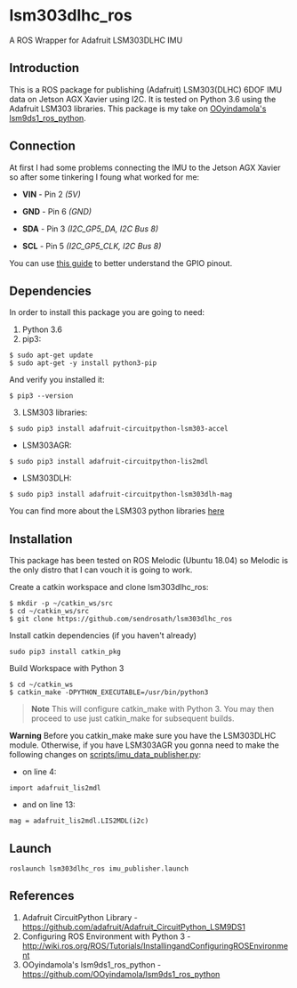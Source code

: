 # lsm303dlhc_ros
A  ROS Wrapper for Adafruit LSM303DLHC IMU 

## Introduction
This is a ROS package for publishing (Adafruit) LSM303(DLHC) 6DOF IMU data on Jetson AGX Xavier using I2C. It is tested on Python 3.6 using the Adafruit LSM303 libraries. This package is my take on [OOyindamola's lsm9ds1_ros_python](https://github.com/OOyindamola/lsm9ds1_ros_python).

## Connection
At first I had some problems connecting the IMU to the Jetson AGX Xavier so after some tinkering I foung what worked for me:

   * **VIN** - Pin 2 *(5V)*
   
   * **GND** - Pin 6 *(GND)*
   
   * **SDA** - Pin 3 *(I2C_GP5_DA, I2C Bus 8)*
   
   * **SCL** - Pin 5 *(I2C_GP5_CLK, I2C Bus 8)*

You can use [this guide](https://www.jetsonhacks.com/nvidia-jetson-agx-xavier-gpio-header-pinout/) to better understand the GPIO pinout. 
   
## Dependencies

In order to install this package you are going to need:

1. Python 3.6
2. pip3:
```
$ sudo apt-get update
$ sudo apt-get -y install python3-pip
```
And verify you installed it:
```
$ pip3 --version
```
3. LSM303 libraries:
```
$ sudo pip3 install adafruit-circuitpython-lsm303-accel
```
* LSM303AGR:
```
$ sudo pip3 install adafruit-circuitpython-lis2mdl
```
* LSM303DLH:
```
$ sudo pip3 install adafruit-circuitpython-lsm303dlh-mag
```
You can find more about the LSM303 python libraries [here](https://learn.adafruit.com/lsm303-accelerometer-slash-compass-breakout/python-circuitpython)

## Installation

This package has been tested on ROS Melodic (Ubuntu 18.04) so Melodic is the only distro that I can vouch it is going to work. 

Create a catkin workspace and clone lsm303dlhc_ros:
```
$ mkdir -p ~/catkin_ws/src
$ cd ~/catkin_ws/src
$ git clone https://github.com/sendrosath/lsm303dlhc_ros
```
Install catkin dependencies (if you haven't already)
```
sudo pip3 install catkin_pkg
```
Build Workspace with Python 3
```
$ cd ~/catkin_ws
$ catkin_make -DPYTHON_EXECUTABLE=/usr/bin/python3
```
> **Note** This will configure catkin_make with Python 3. You may then proceed to use just catkin_make for subsequent builds.

**Warning** Before you catkin_make make sure you have the LSM303DLHC module. Otherwise, if you have LSM303AGR you gonna need to make the following changes on [scripts/imu_data_publisher.py](scripts/imu_data_publisher.py):

* on line 4:
```
import adafruit_lis2mdl
```
* and on line 13:
```
mag = adafruit_lis2mdl.LIS2MDL(i2c)
```
## Launch

```
roslaunch lsm303dlhc_ros imu_publisher.launch
```

## References
1. Adafruit CircuitPython Library - https://github.com/adafruit/Adafruit_CircuitPython_LSM9DS1
2. Configuring ROS Environment with Python 3 - http://wiki.ros.org/ROS/Tutorials/InstallingandConfiguringROSEnvironment
3. OOyindamola's lsm9ds1_ros_python - https://github.com/OOyindamola/lsm9ds1_ros_python
